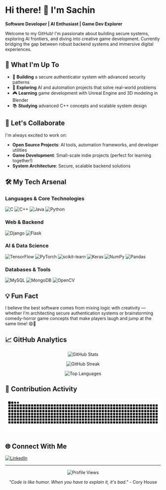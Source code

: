 # Hi there! 👋 I'm Sachin

**Software Developer | AI Enthusiast | Game Dev Explorer**

Welcome to my GitHub! I'm passionate about building secure systems, exploring AI frontiers, and diving into creative game development. Currently bridging the gap between robust backend systems and immersive digital experiences.

## 🚀 What I'm Up To

- 🔐 **Building** a secure authenticator system with advanced security patterns
- 🤖 **Exploring** AI and automation projects that solve real-world problems  
- 🎮 **Learning** game development with Unreal Engine and 3D modeling in Blender
- 📚 **Studying** advanced C++ concepts and scalable system design

## 🤝 Let's Collaborate

I'm always excited to work on:
- **Open Source Projects**: AI tools, automation frameworks, and developer utilities
- **Game Development**: Small-scale indie projects (perfect for learning together!)
- **System Architecture**: Secure, scalable backend solutions

## 🛠️ My Tech Arsenal

### Languages & Core Technologies
![C](https://img.shields.io/badge/c-%2300599C.svg?style=for-the-badge&logo=c&logoColor=white)
![C++](https://img.shields.io/badge/c++-%2300599C.svg?style=for-the-badge&logo=c%2B%2B&logoColor=white)
![Java](https://img.shields.io/badge/java-%23ED8B00.svg?style=for-the-badge&logo=openjdk&logoColor=white)
![Python](https://img.shields.io/badge/python-3670A0?style=for-the-badge&logo=python&logoColor=ffdd54)

### Web & Backend
![Django](https://img.shields.io/badge/django-%23092E20.svg?style=for-the-badge&logo=django&logoColor=white)
![Flask](https://img.shields.io/badge/flask-%23000.svg?style=for-the-badge&logo=flask&logoColor=white)

### AI & Data Science
![TensorFlow](https://img.shields.io/badge/TensorFlow-%23FF6F00.svg?style=for-the-badge&logo=TensorFlow&logoColor=white)
![PyTorch](https://img.shields.io/badge/PyTorch-%23EE4C2C.svg?style=for-the-badge&logo=PyTorch&logoColor=white)
![scikit-learn](https://img.shields.io/badge/scikit--learn-%23F7931E.svg?style=for-the-badge&logo=scikit-learn&logoColor=white)
![Keras](https://img.shields.io/badge/Keras-%23D00000.svg?style=for-the-badge&logo=Keras&logoColor=white)
![NumPy](https://img.shields.io/badge/numpy-%23013243.svg?style=for-the-badge&logo=numpy&logoColor=white)
![Pandas](https://img.shields.io/badge/pandas-%23150458.svg?style=for-the-badge&logo=pandas&logoColor=white)

### Databases & Tools
![MySQL](https://img.shields.io/badge/mysql-4479A1.svg?style=for-the-badge&logo=mysql&logoColor=white)
![MongoDB](https://img.shields.io/badge/MongoDB-%234ea94b.svg?style=for-the-badge&logo=mongodb&logoColor=white)
![OpenCV](https://img.shields.io/badge/opencv-%23white.svg?style=for-the-badge&logo=opencv&logoColor=white)

## 💡 Fun Fact
I believe the best software comes from mixing logic with creativity — whether I'm architecting secure authentication systems or brainstorming comedy-horror game concepts that make players laugh and jump at the same time! 😄👻

## 📈 GitHub Analytics

<div align="center">
  
![GitHub Stats](https://github-readme-stats.vercel.app/api?username=Sachinpd1703&theme=radical&hide_border=true&include_all_commits=true&count_private=true)

![GitHub Streak](https://nirzak-streak-stats.vercel.app/?user=Sachinpd1703&theme=radical&hide_border=true)

![Top Languages](https://github-readme-stats.vercel.app/api/top-langs/?username=Sachinpd1703&theme=radical&hide_border=true&include_all_commits=true&count_private=true&layout=compact)

</div>

## 🐍 Contribution Activity

<div align="center">
  <picture>
    <source media="(prefers-color-scheme: dark)" srcset="https://raw.githubusercontent.com/shubham4734singh/shubham4734singh/output/github-contribution-grid-snake-dark.svg" />
    <source media="(prefers-color-scheme: light)" srcset="https://raw.githubusercontent.com/shubham4734singh/shubham4734singh/output/github-contribution-grid-snake.svg" />
    <img alt="GitHub Contribution Snake" src="https://raw.githubusercontent.com/shubham4734singh/shubham4734singh/output/github-contribution-grid-snake.svg" />
  </picture>
</div>

## 🌐 Connect With Me

[![LinkedIn](https://img.shields.io/badge/LinkedIn-Let's%20Connect-0077B5?style=for-the-badge&logo=linkedin&logoColor=white)](https://linkedin.com/in/sachinpd1703)

---

<div align="center">
  <img src="https://visitcount.itsvg.in/api?id=Sachinpd1703&icon=2&color=6" alt="Profile Views" />
  
  *"Code is like humor. When you have to explain it, it's bad."* - Cory House
</div>
